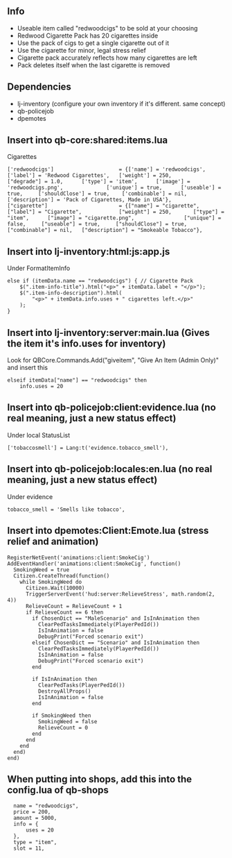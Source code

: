 ## Info
- Useable item called "redwoodcigs" to be sold at your choosing
- Redwood Cigarette Pack has 20 cigarettes inside
- Use the pack of cigs to get a single cigarette out of it
- Use the cigarette for minor, legal stress relief
- Cigarette pack accurately reflects how many cigarettes are left
- Pack deletes itself when the last cigarette is removed

## Dependencies
- lj-inventory (configure your own inventory if it's different. same concept)
- qb-policejob
- dpemotes

## Insert into qb-core:shared:items.lua
Cigarettes
```
['redwoodcigs'] 				 	= {['name'] = 'redwoodcigs', 			['label'] = 'Redwood Cigarettes', 	['weight'] = 250, 		["degrade"] = 1.0,		['type'] = 'item', 		['image'] = 'redwoodcigs.png', 				['unique'] = true, 		['useable'] = true, 	['shouldClose'] = true,	   ['combinable'] = nil,   ['description'] = 'Pack of Cigarettes, Made in USA'},
["cigarette"] 						= {["name"] = "cigarette",  	     	["label"] = "Cigarette",	 		["weight"] = 250, 		["type"] = "item", 		["image"] = "cigarette.png", 				["unique"] = false, 	["useable"] = true, 	["shouldClose"] = true,   	["combinable"] = nil,   ["description"] = "Smokeable Tobacco"},
```

## Insert into lj-inventory:html:js:app.js

Under FormatItemInfo
```
else if (itemData.name == "redwoodcigs") { // Cigarette Pack
    $(".item-info-title").html("<p>" + itemData.label + "</p>");
    $(".item-info-description").html(
        "<p>" + itemData.info.uses + " cigarettes left.</p>"
    );
}
```

## Insert into lj-inventory:server:main.lua (Gives the item it's info.uses for inventory)
Look for QBCore.Commands.Add("giveitem", "Give An Item (Admin Only)" and insert this
```
elseif itemData["name"] == "redwoodcigs" then
    info.uses = 20
```

## Insert into qb-policejob:client:evidence.lua (no real meaning, just a new status effect)

Under local StatusList
```
['tobaccosmell'] = Lang:t('evidence.tobacco_smell'),
```

## Insert into qb-policejob:locales:en.lua (no real meaning, just a new status effect)

Under evidence
```
tobacco_smell = 'Smells like tobacco',
```

## Insert into dpemotes:Client:Emote.lua (stress relief and animation)
```
RegisterNetEvent('animations:client:SmokeCig')
AddEventHandler('animations:client:SmokeCig', function()
  SmokingWeed = true
  Citizen.CreateThread(function()
    while SmokingWeed do
      Citizen.Wait(10000)
      TriggerServerEvent('hud:server:RelieveStress', math.random(2, 4))
      RelieveCount = RelieveCount + 1
      if RelieveCount == 6 then
        if ChosenDict == "MaleScenario" and IsInAnimation then
          ClearPedTasksImmediately(PlayerPedId())
          IsInAnimation = false
          DebugPrint("Forced scenario exit")
        elseif ChosenDict == "Scenario" and IsInAnimation then
          ClearPedTasksImmediately(PlayerPedId())
          IsInAnimation = false
          DebugPrint("Forced scenario exit")
        end

        if IsInAnimation then
          ClearPedTasks(PlayerPedId())
          DestroyAllProps()
          IsInAnimation = false
        end

        if SmokingWeed then
          SmokingWeed = false
          RelieveCount = 0
        end
      end
    end
  end)
end)
```

## When putting into shops, add this into the config.lua of qb-shops
```
  name = "redwoodcigs",
  price = 200,
  amount = 5000,
  info = {
      uses = 20
  },
  type = "item",
  slot = 11,
```
